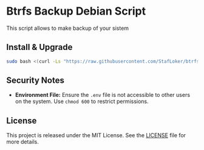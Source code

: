 # **Btrfs Backup Debian Script**

This script allows to make backup of your sistem


## **Install & Upgrade**

```bash
sudo bash <(curl -Ls "https://raw.githubusercontent.com/StafLoker/btrfs-backup-debian-script/main/install.sh")
```

## **Security Notes**

- **Environment File:** Ensure the `.env` file is not accessible to other users on the system. Use `chmod 600` to restrict permissions.


## **License**

This project is released under the MIT License. See the [LICENSE](LICENSE) file for more details.